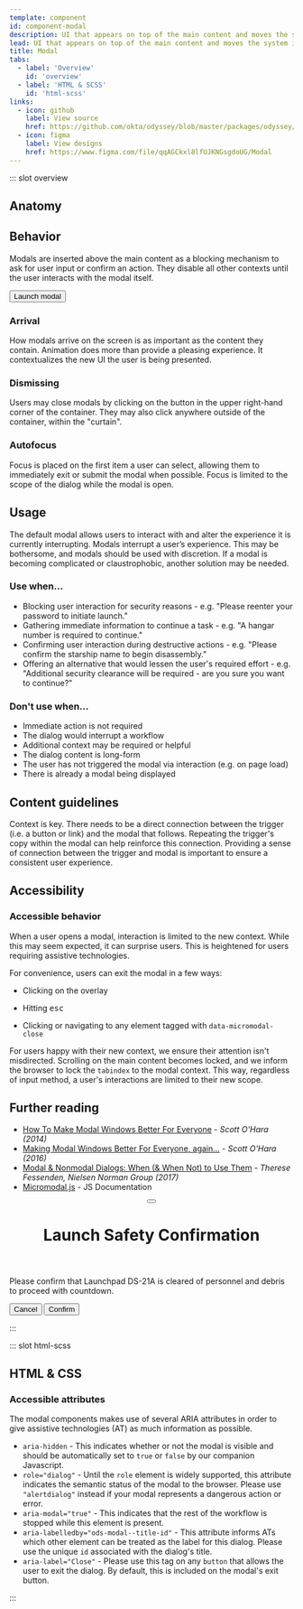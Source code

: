 ```yaml
---
template: component
id: component-modal
description: UI that appears on top of the main content and moves the system into a mode requiring user interaction.
lead: UI that appears on top of the main content and moves the system into a mode requiring user interaction. This dialog disables the main content until the user interacts with the modal dialog.
title: Modal
tabs:
  - label: 'Overview'
    id: 'overview'
  - label: 'HTML & SCSS'
    id: 'html-scss'
links:
  - icon: github
    label: View source
    href: https://github.com/okta/odyssey/blob/master/packages/odyssey/src/scss/components/_modal.scss
  - icon: figma
    label: View designs
    href: https://www.figma.com/file/qqAGCkxl8lfUJKNGsgdoUG/Modal
---
```


::: slot overview

## Anatomy

<Anatomy img="/images/anatomy-modal.svg" />

## Behavior

<Description>

Modals are inserted above the main content as a blocking mechanism to ask for user input or confirm an action. They disable all other contexts until the user interacts with the modal itself.

</Description>

<Visual>

  <button class="ods-button" data-micromodal-trigger="ods-modal-standard">Launch modal</button>

</Visual>

### Arrival

<Description>

How modals arrive on the screen is as important as the content they contain. Animation does more than provide a pleasing experience. It contextualizes the new UI the user is being presented.

</Description>

### Dismissing

<Description>

Users may close modals by clicking on the button in the upper right-hand corner of the container. They may also click anywhere outside of the container, within the "curtain".

</Description>

### Autofocus

<Description>

Focus is placed on the first item a user can select, allowing them to immediately exit or submit the modal when possible. Focus is limited to the scope of the dialog while the modal is open.

</Description>

## Usage

<Description>

The default modal allows users to interact with and alter the experience it is currently interrupting. Modals interrupt a user’s experience. This may be bothersome, and modals should be used with discretion. If a modal is becoming complicated or claustrophobic, another solution may be needed.

</Description>

### Use when...

<Description>

- Blocking user interaction for security reasons - e.g. "Please reenter your password to initiate launch."
- Gathering immediate information to continue a task - e.g. "A hangar number is required to continue."
- Confirming user interaction during destructive actions - e.g. "Please confirm the starship name to begin disassembly."
- Offering an alternative that would lessen the user's required effort - e.g. "Additional security clearance will be required - are you sure you want to continue?"

</Description>

### Don't use when...

<Description>

- Immediate action is not required
- The dialog would interrupt a workflow
- Additional context may be required or helpful
- The dialog content is long-form
- The user has not triggered the modal via interaction (e.g. on page load)
- There is already a modal being displayed

</Description>

## Content guidelines

<Description>

Context is key. There needs to be a direct connection between the trigger (i.e. a button or link) and the modal that follows. Repeating the trigger's copy within the modal can help reinforce this connection. Providing a sense of connection between the trigger and modal is important to ensure a consistent user experience.

</Description>

## Accessibility

### Accessible behavior

<Description>

When a user opens a modal, interaction is limited to the new context. While this may seem expected, it can surprise users. This is heightened for users requiring assistive technologies.

For convenience, users can exit the modal in a few ways:

- Clicking on the overlay

- Hitting <kbd>esc</kbd>

- Clicking or navigating to any element tagged with `data-micromodal-close`

For users happy with their new context, we ensure their attention isn't misdirected. Scrolling on the main content becomes locked, and we inform the browser to lock the `tabindex` to the modal context. This way, regardless of input method, a user's interactions are limited to their new scope.

</Description>

## Further reading

- [How To Make Modal Windows Better For Everyone](https://www.smashingmagazine.com/2014/09/making-modal-windows-better-for-everyone/) - <cite>Scott O'Hara (2014)</cite>
- [Making Modal Windows Better For Everyone, again...](https://www.scottohara.me/blog/2016/09/07/revised-modal-window.html) - <cite>Scott O'Hara (2016)</cite>
- [Modal & Nonmodal Dialogs: When (& When Not) to Use Them](https://www.nngroup.com/articles/modal-nonmodal-dialog/) - <cite>Therese Fessenden, Nielsen Norman Group (2017)</cite>
- [Micromodal.js](https://micromodal.now.sh/) - JS Documentation

<!-- The following are the modals shown to the user on the site -->
<div class="ods-modal" id="ods-modal-standard" aria-hidden="true">
    <div class="ods-modal--overlay" tabindex="-1" data-micromodal-close>
      <div class="ods-modal--dialog" role="dialog" aria-modal="true" aria-labelledby="ods-modal-standard-title">
        <header class="ods-modal--header">
          <button class="ods-modal--close" aria-label="Close modal" data-micromodal-close></button>
          <h1 class="ods-modal--title" id="ods-modal-standard-title">
            Launch Safety Confirmation
          </h1>
        </header>
        <main class="ods-modal--content" id="ods-modal-standard-content">
          <p>
            Please confirm that Launchpad DS-21A is cleared of personnel and debris to proceed with countdown.
          </p>
        </main>
        <footer class="ods-modal--footer">
          <button class="ods-button is-ods-button-clear" data-micromodal-close aria-label="Close this dialog window">Cancel</button>
          <button class="ods-button">Confirm</button>
        </footer>
      </div>
    </div>
  </div>
</div>

:::

::: slot html-scss
## HTML & CSS

### Accessible attributes

<Description>

The modal components makes use of several ARIA attributes in order to give assistive technologies (AT) as much information as possible.

- `aria-hidden` - This indicates whether or not the modal is visible and should be automatically set to `true` or `false` by our companion Javascript.
- `role="dialog"` - Until the `role` element is widely supported, this attribute indicates the semantic status of the modal to the browser. Please use `"alertdialog"` instead if your modal represents a dangerous action or error.
- `aria-modal="true"` - This indicates that the rest of the workflow is stopped while this element is present.
- `aria-labelledby="ods-modal--title-id"` - This attribute informs ATs which other element can be treated as the label for this dialog. Please use the unique `id` associated with the dialog's title.
- `aria-label="Close"` - Please use this tag on any `button` that allows the user to exit the dialog. By default, this is included on the modal's exit button.

</Description>
:::
